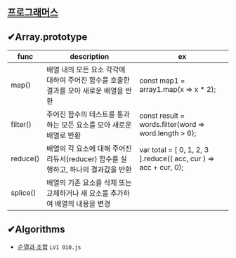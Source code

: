[프로그래머스](https://programmers.co.kr/learn/challenges)
---
## ✔Array.prototype
|func|description|ex|
|--|------|-----|
|map()|배열 내의 모든 요소 각각에 대하여 주어진 함수를 호출한 결과를 모아 새로운 배열을 반환|const map1 = array1.map(x => x * 2);|
|filter()|주어진 함수의 테스트를 통과하는 모든 요소를 모아 새로운 배열로 반환|const result = words.filter(word => word.length > 6);|
|reduce()|배열의 각 요소에 대해 주어진 리듀서(reducer) 함수를 실행하고, 하나의 결과값을 반환|var total = [ 0, 1, 2, 3 ].reduce(( acc, cur ) => acc + cur,  0);|
|splice()| 배열의 기존 요소를 삭제 또는 교체하거나 새 요소를 추가하여 배열의 내용을 변경||

## ✔Algorithms
- [순열과 조합](https://jun-choi-4928.medium.com/javascript%EB%A1%9C-%EC%88%9C%EC%97%B4%EA%B3%BC-%EC%A1%B0%ED%95%A9-%EC%95%8C%EA%B3%A0%EB%A6%AC%EC%A6%98-%EA%B5%AC%ED%98%84%ED%95%98%EA%B8%B0-21df4b536349) `LV1 010.js`
